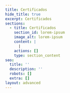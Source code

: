```yaml
---
title: Certificados
hide_title: true
excerpt: Certificados
sections:
  - title: Certificados
    section_id: lorem-ipsum
    image_alt: lorem-ipsum
    content: |
      |  
    actions: []
    type: section_content
seo:
  title: ''
  description: ''
  robots: []
  extra: []
layout: advanced
---
```

